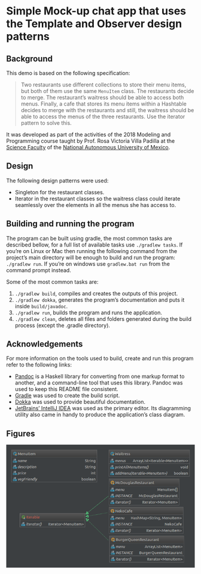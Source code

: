 # Simple Mock-up chat app that uses the Template and Observer design patterns

## Background

This demo is based on the following specification:

> Two restaurants use different collections to store their menu items,
> but both of them use the same `MenuItem` class. The restaurants decide
> to merge. The restaurant’s waitress should be able to access both
> menus. Finally, a cafe that stores its menu items within a Hashtable
> decides to merge with the restaurants and still, the waitress should
> be able to access the menus of the three restaurants. Use the iterator
> pattern to solve this.

It was developed as part of the activities of the 2018 Modeling and
Programming course taught by Prof. Rosa Victoria Villa Padilla at the
[Science Faculty](http://www.fciencias.unam.mx/) of the [National
Autonomous University of Mexico](https://www.unam.mx/).

## Design

The following design patterns were used:

  - Singleton for the restaurant classes.
  - Iterator in the restaurant classes so the waitress class could
    iterate seamlessly over the elements in all the menus she has access
    to.

## Building and running the program

The program can be built using gradle, the most common tasks are
described bellow, for a full list of available tasks use `./gradlew
tasks`. If you’re on Linux or Mac then running the following command
from the project’s main directory will be enough to build and run the
program: `./gradlew run`. If you’re on windows use `gradlew.bat run`
from the command prompt instead.

Some of the most common tasks are:

1.  `./gradlew build`, compiles and creates the outputs of this project.
2.  `./gradlew dokka`, generates the program’s documentation and puts it
    inside `build/javadoc`.
3.  `./gradlew run`, builds the program and runs the application.
4.  `./gradlew clean`, deletes all files and folders generated during
    the build process (except the .gradle directory).

## Acknowledgements

For more information on the tools used to build, create and run this
program refer to the following links:

  - [Pandoc](https://pandoc.org/) is a Haskell library for converting
    from one markup format to another, and a command-line tool that uses
    this library. Pandoc was used to keep this README file consistent.
  - [Gradle](https://gradle.org/) was used to create the build script.
  - [Dokka](https://github.com/Kotlin/dokka) was used to provide
    beautiful documentation.
  - [JetBrains’ IntelliJ IDEA](https://www.jetbrains.com/idea/) was used
    as the primary editor. Its diagramming utility also came in handy to
    produce the application’s class diagram.

## Figures

![UML class diagram](media/classes.png)
